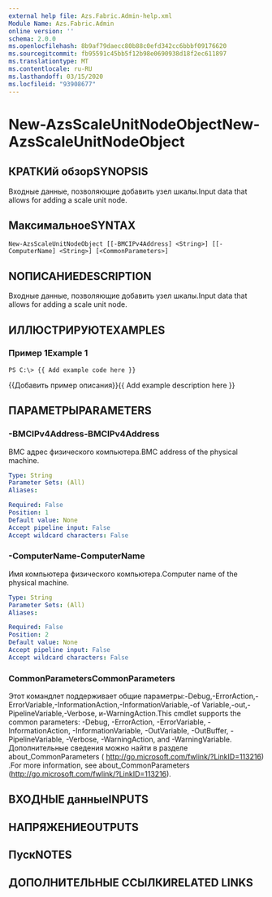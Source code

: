 ```yaml
---
external help file: Azs.Fabric.Admin-help.xml
Module Name: Azs.Fabric.Admin
online version: ''
schema: 2.0.0
ms.openlocfilehash: 8b9af79daecc80b88c0efd342cc6bbbf09176620
ms.sourcegitcommit: fb95591c45bb5f12b98e0690938d18f2ec611897
ms.translationtype: MT
ms.contentlocale: ru-RU
ms.lasthandoff: 03/15/2020
ms.locfileid: "93908677"
---
```

# <span data-ttu-id="c222c-101">New-AzsScaleUnitNodeObject</span><span class="sxs-lookup"><span data-stu-id="c222c-101">New-AzsScaleUnitNodeObject</span></span>

## <span data-ttu-id="c222c-102">КРАТКИй обзор</span><span class="sxs-lookup"><span data-stu-id="c222c-102">SYNOPSIS</span></span>
<span data-ttu-id="c222c-103">Входные данные, позволяющие добавить узел шкалы.</span><span class="sxs-lookup"><span data-stu-id="c222c-103">Input data that allows for adding a scale unit node.</span></span>

## <span data-ttu-id="c222c-104">Максимальное</span><span class="sxs-lookup"><span data-stu-id="c222c-104">SYNTAX</span></span>

```
New-AzsScaleUnitNodeObject [[-BMCIPv4Address] <String>] [[-ComputerName] <String>] [<CommonParameters>]
```

## <span data-ttu-id="c222c-105">NОПИСАНИЕ</span><span class="sxs-lookup"><span data-stu-id="c222c-105">DESCRIPTION</span></span>
<span data-ttu-id="c222c-106">Входные данные, позволяющие добавить узел шкалы.</span><span class="sxs-lookup"><span data-stu-id="c222c-106">Input data that allows for adding a scale unit node.</span></span>

## <span data-ttu-id="c222c-107">ИЛЛЮСТРИРУЮТ</span><span class="sxs-lookup"><span data-stu-id="c222c-107">EXAMPLES</span></span>

### <span data-ttu-id="c222c-108">Пример 1</span><span class="sxs-lookup"><span data-stu-id="c222c-108">Example 1</span></span>
```
PS C:\> {{ Add example code here }}
```

<span data-ttu-id="c222c-109">{{Добавить пример описания}}</span><span class="sxs-lookup"><span data-stu-id="c222c-109">{{ Add example description here }}</span></span>

## <span data-ttu-id="c222c-110">ПАРАМЕТРЫ</span><span class="sxs-lookup"><span data-stu-id="c222c-110">PARAMETERS</span></span>

### <span data-ttu-id="c222c-111">-BMCIPv4Address</span><span class="sxs-lookup"><span data-stu-id="c222c-111">-BMCIPv4Address</span></span>
<span data-ttu-id="c222c-112">BMC адрес физического компьютера.</span><span class="sxs-lookup"><span data-stu-id="c222c-112">BMC address of the physical machine.</span></span>

```yaml
Type: String
Parameter Sets: (All)
Aliases: 

Required: False
Position: 1
Default value: None
Accept pipeline input: False
Accept wildcard characters: False
```

### <span data-ttu-id="c222c-113">-ComputerName</span><span class="sxs-lookup"><span data-stu-id="c222c-113">-ComputerName</span></span>
<span data-ttu-id="c222c-114">Имя компьютера физического компьютера.</span><span class="sxs-lookup"><span data-stu-id="c222c-114">Computer name of the physical machine.</span></span>

```yaml
Type: String
Parameter Sets: (All)
Aliases: 

Required: False
Position: 2
Default value: None
Accept pipeline input: False
Accept wildcard characters: False
```

### <span data-ttu-id="c222c-115">CommonParameters</span><span class="sxs-lookup"><span data-stu-id="c222c-115">CommonParameters</span></span>
<span data-ttu-id="c222c-116">Этот командлет поддерживает общие параметры:-Debug,-ErrorAction,-ErrorVariable,-InformationAction,-InformationVariable,-of Variable,-out,-PipelineVariable,-Verbose, и-WarningAction.</span><span class="sxs-lookup"><span data-stu-id="c222c-116">This cmdlet supports the common parameters: -Debug, -ErrorAction, -ErrorVariable, -InformationAction, -InformationVariable, -OutVariable, -OutBuffer, -PipelineVariable, -Verbose, -WarningAction, and -WarningVariable.</span></span> <span data-ttu-id="c222c-117">Дополнительные сведения можно найти в разделе about_CommonParameters ( http://go.microsoft.com/fwlink/?LinkID=113216) .</span><span class="sxs-lookup"><span data-stu-id="c222c-117">For more information, see about_CommonParameters (http://go.microsoft.com/fwlink/?LinkID=113216).</span></span>

## <span data-ttu-id="c222c-118">ВХОДНЫЕ данные</span><span class="sxs-lookup"><span data-stu-id="c222c-118">INPUTS</span></span>

## <span data-ttu-id="c222c-119">НАПРЯЖЕНИЕ</span><span class="sxs-lookup"><span data-stu-id="c222c-119">OUTPUTS</span></span>

## <span data-ttu-id="c222c-120">Пуск</span><span class="sxs-lookup"><span data-stu-id="c222c-120">NOTES</span></span>

## <span data-ttu-id="c222c-121">ДОПОЛНИТЕЛЬНЫЕ ССЫЛКИ</span><span class="sxs-lookup"><span data-stu-id="c222c-121">RELATED LINKS</span></span>

